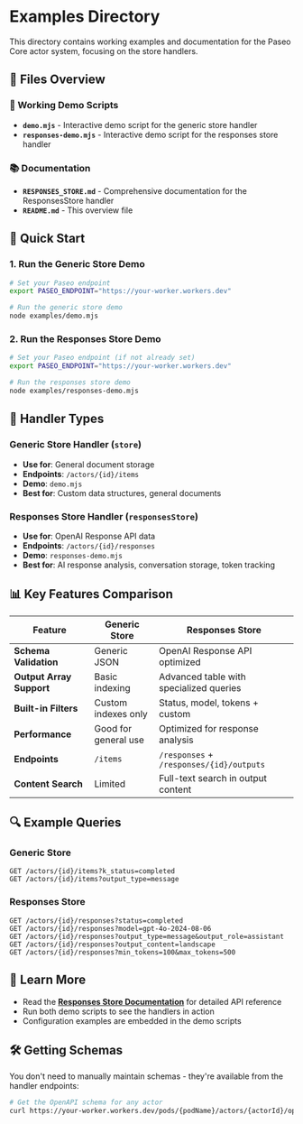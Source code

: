 # Examples Directory

This directory contains working examples and documentation for the Paseo Core actor system, focusing on the store handlers.

## 📁 Files Overview

### 🚀 Working Demo Scripts
- **`demo.mjs`** - Interactive demo script for the generic store handler
- **`responses-demo.mjs`** - Interactive demo script for the responses store handler

### 📚 Documentation
- **`RESPONSES_STORE.md`** - Comprehensive documentation for the ResponsesStore handler
- **`README.md`** - This overview file

## 🚀 Quick Start

### 1. Run the Generic Store Demo
```bash
# Set your Paseo endpoint
export PASEO_ENDPOINT="https://your-worker.workers.dev"

# Run the generic store demo
node examples/demo.mjs
```

### 2. Run the Responses Store Demo
```bash
# Set your Paseo endpoint (if not already set)
export PASEO_ENDPOINT="https://your-worker.workers.dev"

# Run the responses store demo
node examples/responses-demo.mjs
```

## 🎯 Handler Types

### Generic Store Handler (`store`)
- **Use for**: General document storage
- **Endpoints**: `/actors/{id}/items`
- **Demo**: `demo.mjs`
- **Best for**: Custom data structures, general documents

### Responses Store Handler (`responsesStore`) 
- **Use for**: OpenAI Response API data
- **Endpoints**: `/actors/{id}/responses`
- **Demo**: `responses-demo.mjs`
- **Best for**: AI response analysis, conversation storage, token tracking

## 📊 Key Features Comparison

| Feature | Generic Store | Responses Store |
|---------|---------------|-----------------|
| **Schema Validation** | Generic JSON | OpenAI Response API optimized |
| **Output Array Support** | Basic indexing | Advanced table with specialized queries |
| **Built-in Filters** | Custom indexes only | Status, model, tokens + custom |
| **Performance** | Good for general use | Optimized for response analysis |
| **Endpoints** | `/items` | `/responses` + `/responses/{id}/outputs` |
| **Content Search** | Limited | Full-text search in output content |

## 🔍 Example Queries

### Generic Store
```http
GET /actors/{id}/items?k_status=completed
GET /actors/{id}/items?output_type=message
```

### Responses Store
```http
GET /actors/{id}/responses?status=completed
GET /actors/{id}/responses?model=gpt-4o-2024-08-06
GET /actors/{id}/responses?output_type=message&output_role=assistant
GET /actors/{id}/responses?output_content=landscape
GET /actors/{id}/responses?min_tokens=100&max_tokens=500
```

## 📖 Learn More

- Read the **[Responses Store Documentation](./RESPONSES_STORE.md)** for detailed API reference
- Run both demo scripts to see the handlers in action
- Configuration examples are embedded in the demo scripts

## 🛠️ Getting Schemas

You don't need to manually maintain schemas - they're available from the handler endpoints:

```bash
# Get the OpenAPI schema for any actor
curl https://your-worker.workers.dev/pods/{podName}/actors/{actorId}/openapi.json
```
